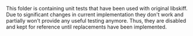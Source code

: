 This folder is containing unit tests that have been used with original libskiff. Due to significant changes in current implementation they don't work and partially won't provide any useful testing anymore. Thus, they are disabled and kept for reference until replacements have been implemented.
